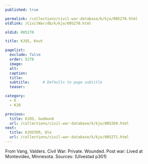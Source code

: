 ```yaml
---
published: true

permalink: /collections/civil-war-database/k/kjo/005270.html
oldlink: /CivilWar/db/k/kjo/005270.html

oldid: 005270

title: KJOS, Knut

pagelist:
  exclude: false
  order: 5270
  image: 
  alt:
  caption:
  title:
  subtitle:      # Defaults to page subtitle
  teaser:

category: 
  - K 
  - KJO

previous:
  title: KJOS, Gudmund
  url: /collections/civil-war-database/k/kjo/005269.html  
next:
  title: KJOSTER, Ole
  url: /collections/civil-war-database/k/kjo/005271.html   
---
```

From Vang, Valders. Civil War: Private. Wounded. Post war: Lived at Montevideo, Minnesota. Sources: (Ulvestad p301)